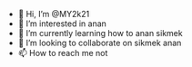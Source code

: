 - 👋 Hi, I’m @MY2k21
- 👀 I’m interested in anan
- 🌱 I’m currently learning how to anan sikmek
- 💞️ I’m looking to collaborate on sikmek anan
- 📫 How to reach me not

<!---
MY2k21/MY2k21 is a ✨ special ✨ repository because its `README.md` (this file) appears on your GitHub profile.
You can click the Preview link to take a look at your changes.
--->
